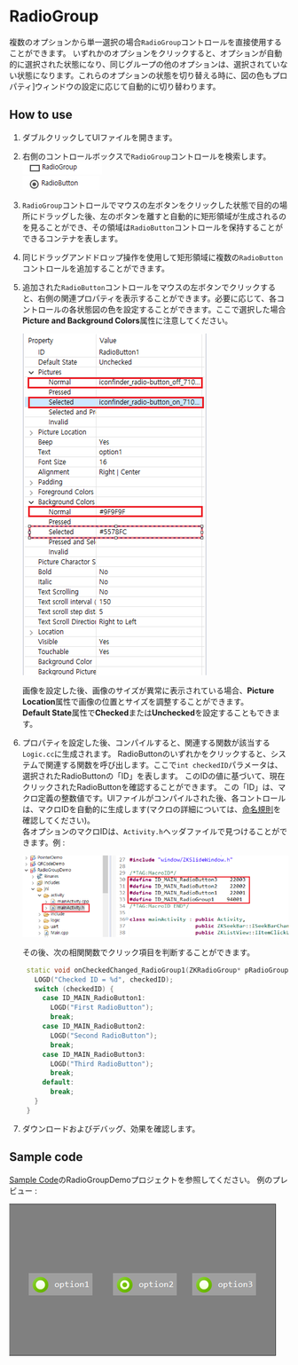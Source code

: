 # RadioGroup
 複数のオプションから単一選択の場合`RadioGroup`コントロールを直接使用することができます。
 いずれかのオプションをクリックすると、オプションが自動的に選択された状態になり、同じグループの他のオプションは、選択されていない状態になります。これらのオプションの状態を切り替える時に、図の色もプロパティ]ウィンドウの設定に応じて自動的に切り替わります。

## How to use
1. ダブルクリックしてUIファイルを開きます。
2. 右側のコントロールボックスで`RadioGroup`コントロールを検索します。   
   ![](assets/radiogroup/r1.png)  
   ![](assets/radiogroup/option.png) 
3. `RadioGroup`コントロールでマウスの左ボタンをクリックした状態で目的の場所にドラッグした後、左のボタンを離すと自動的に矩形領域が生成されるのを見ることができ、その領域は`RadioButton`コントロールを保持することができるコンテナを表します。
4. 同じドラッグアンドドロップ操作を使用して矩形領域に複数の`RadioButton`コントロールを追加することができます。
5. 追加された`RadioButton`コントロールをマウスの左ボタンでクリックすると、右側の関連プロパティを表示することができます。必要に応じて、各コントロールの各状態図の色を設定することができます。ここで選択した場合**Picture and Background Colors**属性に注意してください。

    ![](assets/radiogroup/properties.png)  

   画像を設定した後、画像のサイズが異常に表示されている場合、**Picture Location**属性で画像の位置とサイズを調整することができます。  
   **Default State**属性で**Checked**または**Unchecked**を設定することもできます。

6. プロパティを設定した後、コンパイルすると、関連する関数が該当する`Logic.cc`に生成されます。
   RadioButtonのいずれかをクリックすると、システムで関連する関数を呼び出します。ここで`int checkedID`パラメータは、選択されたRadioButtonの「ID」を表します。
   このIDの値に基づいて、現在クリックされたRadioButtonを確認することができます。
   この「ID」は、マクロ定義の整数値です。UIファイルがコンパイルされた後、各コントロールは、マクロIDを自動的に生成します(マクロの詳細については、[命名規則](name_rule.md＃id_macro_rule)を確認してください)。  
   各オプションのマクロIDは、`Activity.h`ヘッダファイルで見つけることができます。例 :
   
   ![](assets/radiogroup/id.png)  
   
   その後、次の相関関数でクリック項目を判断することができます。
   ```c++
    static void onCheckedChanged_RadioGroup1(ZKRadioGroup* pRadioGroup, int checkedID) {
      LOGD("Checked ID = %d", checkedID);
      switch (checkedID) {
        case ID_MAIN_RadioButton1:
          LOGD("First RadioButton");
          break;
        case ID_MAIN_RadioButton2:
          LOGD("Second RadioButton");
          break;
        case ID_MAIN_RadioButton3:
          LOGD("Third RadioButton");
          break;
        default:
          break;
      }
    }
   ```

7. ダウンロードおよびデバッグ、効果を確認します。


## Sample code  

[Sample Code](demo_download.md#demo_download)のRadioGroupDemoプロジェクトを参照してください。
例のプレビュー :

![](assets/radiogroup/example.png)
